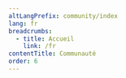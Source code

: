 ```yaml
---
altLangPrefix: community/index
lang: fr
breadcrumbs:
  - title: Accueil
    link: /fr
contentTitle: Communauté
order: 6
---
```

